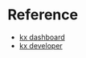 # Reference
- [kx dashboard](https://code.kx.com/dashboards/gettingstarted/)
- [kx developer](https://code.kx.com/developer/getting-started/)